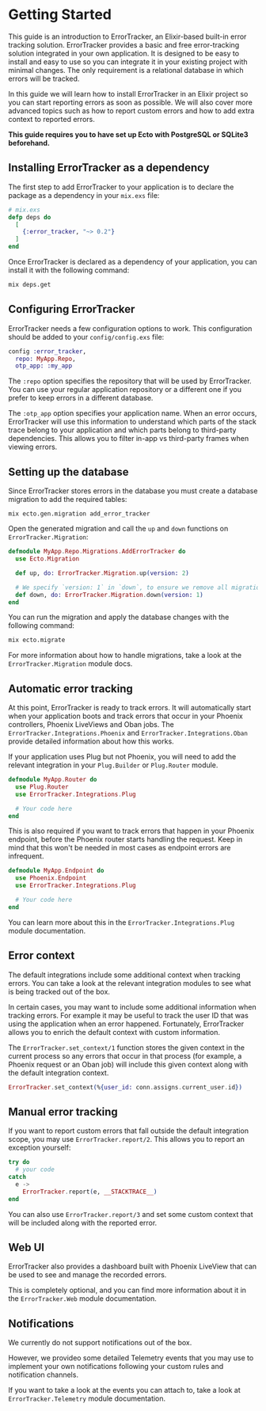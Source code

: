 # Getting Started

This guide is an introduction to ErrorTracker, an Elixir-based built-in error tracking solution. ErrorTracker provides a basic and free error-tracking solution integrated in your own application. It is designed to be easy to install and easy to use so you can integrate it in your existing project with minimal changes. The only requirement is a relational database in which errors will be tracked.

In this guide we will learn how to install ErrorTracker in an Elixir project so you can start reporting errors as soon as possible. We will also cover more advanced topics such as how to report custom errors and how to add extra context to reported errors.

**This guide requires you to have set up Ecto with PostgreSQL or SQLite3 beforehand.**

## Installing ErrorTracker as a dependency

The first step to add ErrorTracker to your application is to declare the package as a dependency in your `mix.exs` file:

```elixir
# mix.exs
defp deps do
  [
    {:error_tracker, "~> 0.2"}
  ]
end
```

Once ErrorTracker is declared as a dependency of your application, you can install it with the following command:

```bash
mix deps.get
```

## Configuring ErrorTracker

ErrorTracker needs a few configuration options to work. This configuration should be added to your `config/config.exs` file:

```elixir
config :error_tracker,
  repo: MyApp.Repo,
  otp_app: :my_app
```

The `:repo` option specifies the repository that will be used by ErrorTracker. You can use your regular application repository or a different one if you prefer to keep errors in a different database.

The `:otp_app` option specifies your application name. When an error occurs, ErrorTracker will use this information to understand which parts of the stack trace belong to your application and which parts belong to third-party dependencies. This allows you to filter in-app vs third-party frames when viewing errors.

## Setting up the database

Since ErrorTracker stores errors in the database you must create a database migration to add the required tables:

```
mix ecto.gen.migration add_error_tracker
```

Open the generated migration and call the `up` and `down` functions on `ErrorTracker.Migration`:

```elixir
defmodule MyApp.Repo.Migrations.AddErrorTracker do
  use Ecto.Migration

  def up, do: ErrorTracker.Migration.up(version: 2)

  # We specify `version: 1` in `down`, to ensure we remove all migrations.
  def down, do: ErrorTracker.Migration.down(version: 1)
end
```

You can run the migration and apply the database changes with the following command:

```bash
mix ecto.migrate
```

For more information about how to handle migrations, take a look at the `ErrorTracker.Migration` module docs.

## Automatic error tracking

At this point, ErrorTracker is ready to track errors. It will automatically start when your application boots and track errors that occur in your Phoenix controllers, Phoenix LiveViews and Oban jobs. The `ErrorTracker.Integrations.Phoenix` and `ErrorTracker.Integrations.Oban` provide detailed information about how this works.

If your application uses Plug but not Phoenix, you will need to add the relevant integration in your `Plug.Builder` or `Plug.Router` module.

```elixir
defmodule MyApp.Router do
  use Plug.Router
  use ErrorTracker.Integrations.Plug

  # Your code here
end
```

This is also required if you want to track errors that happen in your Phoenix endpoint, before the Phoenix router starts handling the request. Keep in mind that this won't be needed in most cases as endpoint errors are infrequent.

```elixir
defmodule MyApp.Endpoint do
  use Phoenix.Endpoint
  use ErrorTracker.Integrations.Plug

  # Your code here
end
```

You can learn more about this in the `ErrorTracker.Integrations.Plug` module documentation.

## Error context

The default integrations include some additional context when tracking errors. You can take a look at the relevant integration modules to see what is being tracked out of the box.

In certain cases, you may want to include some additional information when tracking errors. For example it may be useful to track the user ID that was using the application when an error happened. Fortunately, ErrorTracker allows you to enrich the default context with custom information.

The `ErrorTracker.set_context/1` function stores the given context in the current process so any errors that occur in that process (for example, a Phoenix request or an Oban job) will include this given context along with the default integration context.

```elixir
ErrorTracker.set_context(%{user_id: conn.assigns.current_user.id})
```

## Manual error tracking

If you want to report custom errors that fall outside the default integration scope, you may use `ErrorTracker.report/2`. This allows you to report an exception yourself:

```elixir
try do
  # your code
catch
  e ->
    ErrorTracker.report(e, __STACKTRACE__)
end
```

You can also use `ErrorTracker.report/3` and set some custom context that will be included along with the reported error.

## Web UI

ErrorTracker also provides a dashboard built with Phoenix LiveView that can be used to see and manage the recorded errors.

This is completely optional, and you can find more information about it in the `ErrorTracker.Web` module documentation.

## Notifications

We currently do not support notifications out of the box.

However, we provideo some detailed Telemetry events that you may use to implement your own notifications following your custom rules and notification channels.

If you want to take a look at the events you can attach to, take a look at `ErrorTracker.Telemetry` module documentation.
